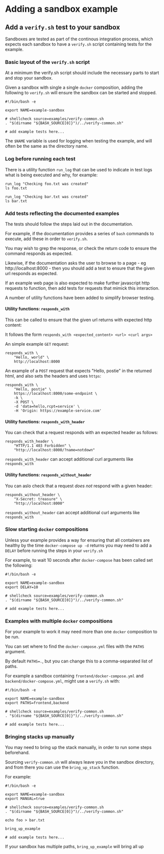 # Adding a sandbox example

## Add a `verify.sh` test to your sandbox

Sandboxes are tested as part of the continous integration process, which expects
each sandbox to have a `verify.sh` script containing tests for the example.

### Basic layout of the `verify.sh` script

At a minimum the verify.sh script should include the necessary parts to start
and stop your sandbox.

Given a sandbox with single a single `docker` composition, adding the following
to `verify.sh` will ensure the sandbox can be started and stopped.

```
#!/bin/bash -e

export NAME=example-sandbox

# shellcheck source=examples/verify-common.sh
. "$(dirname "${BASH_SOURCE[0]}")/../verify-common.sh"

# add example tests here...

```

The `$NAME` variable is used for logging when testing the example, and will
often be the same as the directory name.

### Log before running each test

There is a utility function `run_log` that can be used to indicate in test logs what
is being executed and why, for example:

```
run_log "Checking foo.txt was created"
ls foo.txt

run_log "Checking bar.txt was created"
ls bar.txt
```

### Add tests reflecting the documented examples

The tests should follow the steps laid out in the documentation.

For example, if the documentation provides a series of `bash` commands to execute, add these in order to `verify.sh`.

You may wish to grep the response, or check the return code to ensure the command responds as expected.

Likewise, if the documentation asks the user to browse to a page - eg http://localhost:8000 - then you should add a test
to ensure that the given url responds as expected.

If an example web page is also expected to make further javascript http requests to function, then add tests for requests
that mimick this interaction.

A number of utility functions have been added to simplify browser testing.

#### Utility functions: `responds_with`

This can be called to ensure that the given url returns with expected http content:

It follows the form `responds_with <expected_content> <url> <curl args>`

An simple example `GET` request:

```
responds_with \
    "Hello, world" \
	http://localhost:8000
```

An example of a `POST` request that expects "Hello, postie" in the returned html,
and also sets the headers and uses `https`:

```
responds_with \
    "Hello, postie" \
	https://localhost:8000/some-endpoint \
	-k \
	-X POST \
	-d 'data=hello,rcpt=service' \
    -H 'Origin: https://example-service.com'
```

#### Utility functions: `responds_with_header`

You can check that a request responds with an expected header as follows:

```
responds_with_header \
    "HTTP/1.1 403 Forbidden" \
	"http://localhost:8000/?name=notdown"
```

`responds_with_header` can accept additional curl arguments like  `responds_with`

#### Utility functions: `responds_without_header`

You can aslo check that a request *does not* respond with a given header:

```
responds_without_header \
    "X-Secret: treasure" \
	"http://localhost:8000"
```

`responds_without_header` can accept additional curl arguments like  `responds_with`

### Slow starting `docker` compositions

Unless your example provides a way for ensuring that all containers are healthy by
the time `docker-compose up -d` returns you may need to add a `DELAY` before running
the steps in your `verify.sh`

For example, to wait 10 seconds after `docker-compose` has been called set the following:

```
#!/bin/bash -e

export NAME=example-sandbox
export DELAY=10

# shellcheck source=examples/verify-common.sh
. "$(dirname "${BASH_SOURCE[0]}")/../verify-common.sh"

# add example tests here...
```

### Examples with multiple `docker` compositions

For your example to work it may need more than one `docker` composition to be run.

You can set where to find the `docker-compose.yml` files with the `PATHS` argument.

By default `PATHS=.`, but you can change this to a comma-separated list of paths.

For example a sandbox containing `frontend/docker-compose.yml` and `backend/docker-compose.yml`,
might use a `verify.sh` with:

```
#!/bin/bash -e

export NAME=example-sandbox
export PATHS=frontend,backend

# shellcheck source=examples/verify-common.sh
. "$(dirname "${BASH_SOURCE[0]}")/../verify-common.sh"

# add example tests here...
```

### Bringing stacks up manually

You may need to bring up the stack manually, in order to run some steps beforehand.

Sourcing `verify-common.sh` will always leave you in the sandbox directory, and from there
you can use the `bring_up_stack` function.

For example:

```
#!/bin/bash -e

export NAME=example-sandbox
export MANUAL=true

# shellcheck source=examples/verify-common.sh
. "$(dirname "${BASH_SOURCE[0]}")/../verify-common.sh"

echo foo > bar.txt

bring_up_example

# add example tests here...
```

If your sandbox has multiple paths, `bring_up_example` will bring all up
